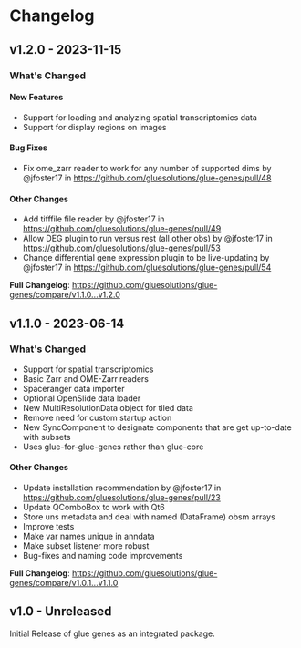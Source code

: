 # Changelog

## v1.2.0 - 2023-11-15

<!-- Release notes generated using configuration in .github/release.yml at main -->
### What's Changed

#### New Features

- Support for loading and analyzing spatial transcriptomics data
- Support for display regions on images

#### Bug Fixes

- Fix ome_zarr reader to work for any number of supported dims by @jfoster17 in https://github.com/gluesolutions/glue-genes/pull/48

#### Other Changes

- Add tifffile file reader by @jfoster17 in https://github.com/gluesolutions/glue-genes/pull/49
- Allow DEG plugin to run versus rest (all other obs) by @jfoster17 in https://github.com/gluesolutions/glue-genes/pull/53
- Change differential gene expression plugin to be live-updating by @jfoster17 in https://github.com/gluesolutions/glue-genes/pull/54

**Full Changelog**: https://github.com/gluesolutions/glue-genes/compare/v1.1.0...v1.2.0

## v1.1.0 - 2023-06-14

<!-- Release notes generated using configuration in .github/release.yml at main -->
### What's Changed

- Support for spatial transcriptomics
- Basic Zarr and OME-Zarr readers
- Spaceranger data importer
- Optional OpenSlide data loader
- New MultiResolutionData object for tiled data
- Remove need for custom startup action
- New SyncComponent to designate components that are get up-to-date with subsets
- Uses glue-for-glue-genes rather than glue-core

#### Other Changes

- Update installation recommendation by @jfoster17 in https://github.com/gluesolutions/glue-genes/pull/23
- Update QComboBox to work with Qt6
- Store uns metadata and deal with named (DataFrame) obsm arrays
- Improve tests
- Make var names unique in anndata
- Make subset listener more robust
- Bug-fixes and naming code improvements

**Full Changelog**: https://github.com/gluesolutions/glue-genes/compare/v1.0.1...v1.1.0

## v1.0 - Unreleased

Initial Release of glue genes as an integrated package.
